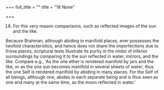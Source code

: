 +++
full_title = ""
title = "18 None"

+++


18. For this very reason comparisons, such as reflected images of the sun and the like.

Because Brahman, although abiding in manifold places, ever possesses the twofold characteristics, and hence does not share the imperfections due to those places, scriptural texts illustrate its purity in the midst of inferior surroundings by comparing it to the sun reflected in water, mirrors, and the like. Compare e.g., 'As the one ether is rendered manifold by jars and the like, or as the one sun becomes manifold in several sheets of water; thus the one Self is rendered manifold by abiding in many places. For the Self of all beings, although one, abides in each separate being and is thus seen as one and many at the same time, as the moon reflected in water.'

